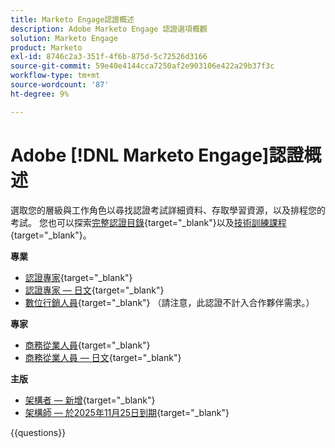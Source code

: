```yaml
---
title: Marketo Engage認證概述
description: Adobe Marketo Engage 認證選項概觀
solution: Marketo Engage
product: Marketo
exl-id: 8746c2a3-351f-4f6b-875d-5c72526d3166
source-git-commit: 59e40e4144cca7250af2e903106e422a29b37f3c
workflow-type: tm+mt
source-wordcount: '87'
ht-degree: 9%

---
```


# Adobe [!DNL Marketo Engage]認證概述

選取您的層級與工作角色以尋找認證考試詳細資料、存取學習資源，以及排程您的考試。 您也可以探索[完整認證目錄](https://certification.adobe.com/certifications){target="_blank"}以及[技術訓練課程](https://certification.adobe.com/courses/?/courses){target="_blank"}。

**專業**

* [認證專家](https://certification.adobe.com/certification/engage-professional){target="_blank"} <!--AD0-E555-->
* [認證專家 — 日文](https://certification.adobe.com/certification/engage-professional){target="_blank"} <!--AD0-E555-J-->
* [數位行銷人員](https://certification.adobe.com/certification/digital-marketer-professional){target="_blank"} （請注意，此認證不計入合作夥伴需求。） <!--AD0-E564-->

**專家**

* [商務從業人員](https://certification.adobe.com/certification/marketo-engage-business-practitioner-expert){target="_blank"} <!--AD0-E559-->
* [商務從業人員 — 日文](https://certification.adobe.com/certification/marketo-engage-business-practitioner-expert){target="_blank"} <!--AD0-E559-J-->

**主版**

* [架構者 — 新增](https://certification.adobe.com/certification/engage-architect-master/1310){target="_blank"} <!--AD0-E563-->
* [架構師 — 於2025年11月25日到期](https://certification.adobe.com/certification/marketo-engage-architect-master){target="_blank"} <!--AD0-E560-->

{{questions}}

